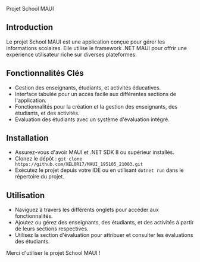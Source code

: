 Projet School MAUI

## Introduction
Le projet School MAUI est une application conçue pour gérer les informations scolaires. Elle utilise le framework .NET MAUI pour offrir une expérience utilisateur riche sur diverses plateformes.

## Fonctionnalités Clés
- Gestion des enseignants, étudiants, et activités éducatives.
- Interface tabulée pour un accès facile aux différentes sections de l'application.
- Fonctionnalités pour la création et la gestion des enseignants, des étudiants, et des activités.
- Évaluation des étudiants avec un système d'évaluation intégré.

## Installation
- Assurez-vous d'avoir MAUI et .NET SDK 8 ou supérieur installés.
- Clonez le dépôt : `git clone https://github.com/XEL0R17/MAUI_195105_21003.git`
- Exécutez le projet depuis votre IDE ou en utilisant `dotnet run` dans le répertoire du projet.

## Utilisation
- Naviguez à travers les différents onglets pour accéder aux fonctionnalités.
- Ajoutez ou gérez des enseignants, des étudiants, et des activités à partir de leurs sections respectives.
- Utilisez la section d'évaluation pour attribuer et consulter les évaluations des étudiants.



Merci d'utiliser le projet School MAUI !
